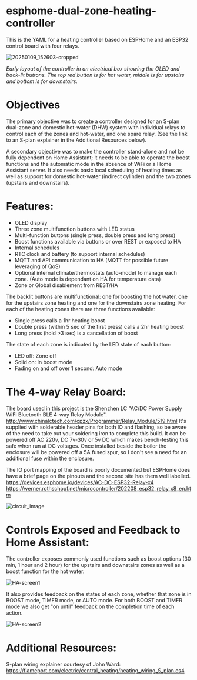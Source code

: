 # esphome-dual-zone-heating-controller

This is the YAML for a heating controller based on ESPHome and an ESP32 control board with four relays. 

![20250109_152603-cropped](https://github.com/user-attachments/assets/7383f497-5f0b-4594-a1be-1189d921672c)

*Early layout of the controller in an electrical box showing the OLED and back-lit buttons. The top red button is for hot water, middle is for upstairs and bottom is for downstairs.*

# Objectives

The primary objective was to create a controller designed for an S-plan dual-zone and domestic hot-water (DHW) system with individual relays to control each of the zones and hot-water, and one spare relay. (See the link to an S-plan explainer in the Additional Resources below).

A secondary objective was to make the controller stand-alone and not be fully dependent on Home Assistant; it needs to be able to operate the boost functions and the automatic mode in the absence of WiFi or a Home Assistant server. It also needs basic local scheduling of heating times as well as support for domestic hot-water (indirect cylinder) and the two zones (upstairs and downstairs).

# Features:
 - OLED display
 - Three zone multifunction buttons with LED status
 - Multi-function buttons (single press, double press and long press)
 - Boost functions available via buttons or over REST or exposed to HA
 - Internal schedules
 - RTC clock and battery (to support internal schedules)
 - MQTT and API communication to HA (MQTT for possible future leveraging of QoS)
 - Optional internal climate/thermostats (auto-mode) to manage each zone. (Auto mode is dependant on HA for temperature data)
 - Zone or Global disablement from REST/HA

The backlit buttons are multifunctional: one for boosting the hot water, one for the upstairs zone heating and one for the downstairs zone heating. 
For each of the heating zones there are three functions available:
  - Single press calls a 1hr heating boost
  - Double press (within 5 sec of the first press) calls a 2hr heating boost
  - Long press (hold >3 sec) is a cancellation of boost

The state of each zone is indicated by the LED state of each button:
  - LED off: Zone off
  - Solid on: In boost mode
  - Fading on and off over 1 second: Auto mode

# The 4-way Relay Board:
The board used in this project is the Shenzhen LC "AC/DC Power Supply WiFi Bluetooth BLE 4-way Relay Module". 
http://www.chinalctech.com/cpzx/Programmer/Relay_Module/519.html
It's supplied with solderable header pins for both IO and flashing, so be aware of the need to take out your soldering iron to complete this build. 
It can be powered off AC 220v, DC 7v-30v or 5v DC which makes bench-testing this safe when run at DC voltages. Once installed beside the boiler the enclosure will be powered off a 5A fused spur, so I don't see a need for an additional fuse within the enclosure. 

The IO port mapping of the board is poorly documented but ESPHome does have a brief page on the pinouts and the second site has them well labelled.
https://devices.esphome.io/devices/AC-DC-ESP32-Relay-x4
https://werner.rothschopf.net/microcontroller/202208_esp32_relay_x8_en.htm

![circuit_image](https://github.com/user-attachments/assets/1e9925cb-4f6b-49eb-8737-a9f256f0795a)

# Controls Exposed and Feedback to Home Assistant:
The controller exposes commonly used functions such as boost options (30 min, 1 hour and 2 hour) for the upstairs and downstairs zones as well as a boost function for the hot water. 

![HA-screen1](https://github.com/user-attachments/assets/5cb6633a-0480-4367-ad9f-962a77ada3b8)

It also provides feedback on the states of each zone, whether that zone is in BOOST mode, TIMER mode, or AUTO mode. For both BOOST and TIMER mode we also get "on until" feedback on the completion time of each action. 

![HA-screen2](https://github.com/user-attachments/assets/ca0305a7-b6b1-44fe-8c40-a8bba1dfc599)

# Additional Resources:
S-plan wiring explainer courtesy of John Ward: https://flameport.com/electric/central_heating/heating_wiring_S_plan.cs4
